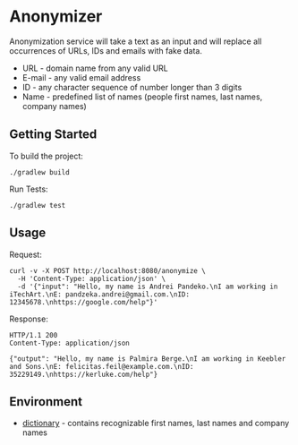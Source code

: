 # Anonymizer

Anonymization service will take a text as an input and will replace all occurrences of URLs, IDs and emails with fake
data.

- URL - domain name from any valid URL
- E-mail - any valid email address
- ID - any character sequence of number longer than 3 digits
- Name - predefined list of names (people first names, last names, company names)

## Getting Started

To build the project:

```shell
./gradlew build
```

Run Tests:

```shell
./gradlew test
```

## Usage

Request:

```shell
curl -v -X POST http://localhost:8080/anonymize \
  -H 'Content-Type: application/json' \
  -d '{"input": "Hello, my name is Andrei Pandeko.\nI am working in iTechArt.\nE: pandzeka.andrei@gmail.com.\nID: 12345678.\nhttps://google.com/help"}'
```

Response:

```http
HTTP/1.1 200 
Content-Type: application/json

{"output": "Hello, my name is Palmira Berge.\nI am working in Keebler and Sons.\nE: felicitas.feil@example.com.\nID: 35229149.\nhttps://kerluke.com/help"}
```

## Environment

- [dictionary](src/main/resources/application.properties) - contains recognizable first names, last names and company
  names
